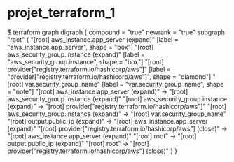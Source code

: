 # projet_terraform_1

$ terraform graph
digraph {
        compound = "true"
        newrank = "true"
        subgraph "root" {
                "[root] aws_instance.app_server (expand)" [label = "aws_instance.app_server", shape = "box"]
                "[root] aws_security_group.instance (expand)" [label = "aws_security_group.instance", shape = "box"]
                "[root] provider[\"registry.terraform.io/hashicorp/aws\"]" [label = "provider[\"registry.terraform.io/hashicorp/aws\"]", shape = "diamond"]
                "[root] var.security_group_name" [label = "var.security_group_name", shape = "note"]
                "[root] aws_instance.app_server (expand)" -> "[root] aws_security_group.instance (expand)"
                "[root] aws_security_group.instance (expand)" -> "[root] provider[\"registry.terraform.io/hashicorp/aws\"]"
                "[root] aws_security_group.instance (expand)" -> "[root] var.security_group_name"
                "[root] output.public_ip (expand)" -> "[root] aws_instance.app_server (expand)"
                "[root] provider[\"registry.terraform.io/hashicorp/aws\"] (close)" -> "[root] aws_instance.app_server (expand)"
                "[root] root" -> "[root] output.public_ip (expand)"
                "[root] root" -> "[root] provider[\"registry.terraform.io/hashicorp/aws\"] (close)"
        }
}
